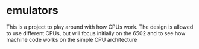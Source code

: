 # emulators
This is a project to play around with how CPUs work. The design is allowed to use different CPUs, but will focus initially on the 6502 and to see how machine code works on the simple CPU architecture
